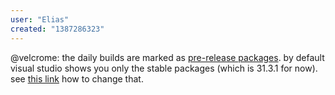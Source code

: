 ```yaml
---
user: "Elias"
created: "1387286323"
---
```


@velcrome: the daily builds are marked as [pre-release packages](http://docs.nuget.org/docs/reference/versioning#Prerelease_Versions). by default visual studio shows you only the stable packages (which is 31.3.1 for now). see [this link](http://docs.nuget.org/docs/release-notes/nuget-1.7#Show_prerelease_packages_in_the_Manage_NuGet_packages_dialog) how to change that.
